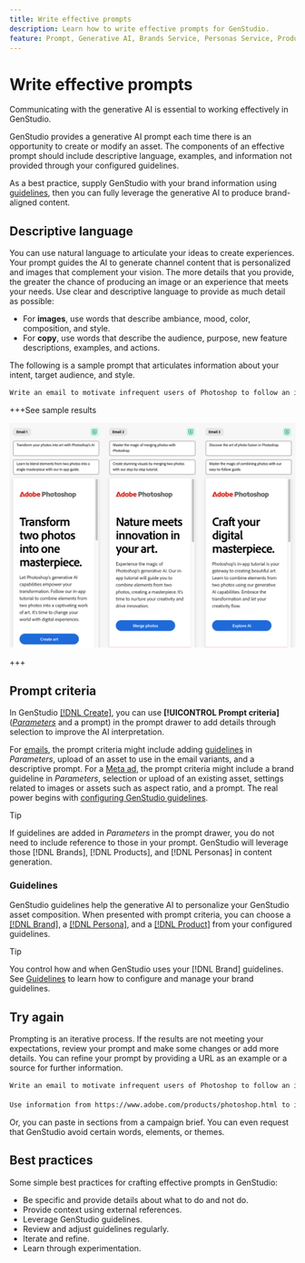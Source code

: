 ```yaml
---
title: Write effective prompts
description: Learn how to write effective prompts for GenStudio.
feature: Prompt, Generative AI, Brands Service, Personas Service, Products Service, Guidelines
---
```


# Write effective prompts

Communicating with the generative AI is essential to working effectively in GenStudio.

GenStudio provides a generative AI prompt each time there is an opportunity to create or modify an asset. The components of an effective prompt should include descriptive language, examples, and information not provided through your configured guidelines.

As a best practice, supply GenStudio with your brand information using [guidelines](/help/user-guide/guidelines/overview.md), then you can fully leverage the generative AI to produce brand-aligned content.

## Descriptive language

You can use natural language to articulate your ideas to create experiences. Your prompt guides the AI to generate channel content that is personalized and images that complement your vision. The more details that you provide, the greater the chance of producing an image or an experience that meets your needs. Use clear and descriptive language to provide as much detail as possible:

- For **images**, use words that describe ambiance, mood, color, composition, and style.
- For **copy**, use words that describe the audience, purpose, new feature descriptions, examples, and actions.

The following is a sample prompt that articulates information about your intent, target audience, and style.

```bash
Write an email to motivate infrequent users of Photoshop to follow an in-app tutorial that teaches them to combine elements of two photos into a beautiful work of art. Highlight the generative AI capabilities of Photoshop and use references to natural imagery.
```

+++See sample results

![three generated emails](/help/assets/sample-email.png)

+++

## Prompt criteria

In GenStudio [[!DNL Create]](/help/user-guide/create/overview.md), you can use **[!UICONTROL Prompt criteria]** ([_Parameters_](/help/user-guide/create/overview.md#parameters) and a prompt) in the prompt drawer to add details through selection to improve the AI interpretation.

For [emails](/help/tutorials/create-email-experience.md), the prompt criteria might include adding [guidelines](/help/user-guide/guidelines/overview.md) in _Parameters_, upload of an asset to use in the email variants, and a descriptive prompt. For a [Meta ad](/help/tutorials/create-meta-ad.md), the prompt criteria might include a brand guideline in _Parameters_, selection or upload of an existing asset, settings related to images or assets such as aspect ratio, and a prompt. The real power begins with [configuring GenStudio guidelines](/help/user-guide/guidelines/add-guidelines.md).

> [!TIP]
> If guidelines are added in _Parameters_ in the prompt drawer, you do not need to include reference to those in your prompt. GenStudio will leverage those [!DNL Brands], [!DNL Products], and [!DNL Personas] in content generation.

### Guidelines

GenStudio guidelines help the generative AI to personalize your GenStudio asset composition. When presented with prompt criteria, you can choose a [[!DNL Brand]](/help/user-guide/guidelines/brands.md), a [[!DNL Persona]](/help/user-guide/guidelines/personas.md), and a [[!DNL Product]](/help/user-guide/guidelines/products.md) from your configured guidelines.

>[!TIP]
>
>You control how and when GenStudio uses your [!DNL Brand] guidelines. See [Guidelines](/help/user-guide/guidelines/overview.md) to learn how to configure and manage your brand guidelines.

## Try again

Prompting is an iterative process. If the results are not meeting your expectations, review your prompt and make some changes or add more details. You can refine your prompt by providing a URL as an example or a source for further information.

```bash
Write an email to motivate infrequent users of Photoshop to follow an in-app tutorial that teaches them to combine elements of two photos into a beautiful work of art. Highlight the generative AI capabilities of Photoshop and use references to natural imagery.

Use information from https://www.adobe.com/products/photoshop.html to inspire users with the latest features.
```

Or, you can paste in sections from a campaign brief. You can even request that GenStudio avoid certain words, elements, or themes.

## Best practices

Some simple best practices for crafting effective prompts in GenStudio:

- Be specific and provide details about what to do and not do.
- Provide context using external references.
- Leverage GenStudio guidelines.
- Review and adjust guidelines regularly.
- Iterate and refine.
- Learn through experimentation.

